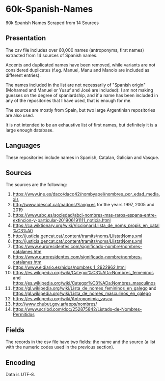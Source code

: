 # 60k-Spanish-Names
60k Spanish Names Scraped from 14 Sources

## Presentation
The csv file includes over 60,000 names (antroponyms, first names) extracted from 14 sources of Spanish names.

Accents and duplicated names have been removed, while variants are not considered duplicates (f.eg. Manuel, Manu and Manolo are included as different entries).

The names included in the list are not necessarily of "Spanish origin" (Mohamed and Manuel or Yusuf and José are included): I am not making guesses on the degree of spaniardship, and if a name has been included in any of the repositories that I have used, that is enough for me.

The sources are mostly from Spain, but two large Argentinian repositories are also used.

It is not intended to be an exhaustive list of first names, but definitely it is a large enough database.

## Languages
These repositories include names in Spanish, Catalan, Galician and Vasque.

## Sources
The sources are the following:
1.  https://www.ine.es/daco/daco42/nombyapel/nombres_por_edad_media.xls
2.  http://www.idescat.cat/nadons/?lang=es for the years 1997, 2005 and 2019
3.  https://www.abc.es/sociedad/abci-nombres-mas-raros-espana-entre-extincion-y-particular-201906191111_noticia.html
4.  https://ca.wiktionary.org/wiki/Viccionari:Llista_de_noms_propis_en_catal%C3%A0
5.  http://justicia.gencat.cat/.content/tramits/noms/LlistatNoms.xml
6.  http://justicia.gencat.cat/.content/tramits/noms/LlistatNoms.xml
7.  https://www.euroresidentes.com/significado-nombre/nombres-catalanes.htm
8.  https://www.euroresidentes.com/significado-nombre/nombres-catalanes.htm
9.  https://www.eldiario.es/nidos/nombres_1_2922962.html
10. https://es.wikipedia.org/wiki/Categor%C3%ADa:Nombres_femeninos and https://es.wikipedia.org/wiki/Categor%C3%ADa:Nombres_masculinos
11. https://gl.wikipedia.org/wiki/Lista_de_nomes_femininos_en_galego and https://gl.wikipedia.org/wiki/Lista_de_nomes_masculinos_en_galego
12. https://es.wikipedia.org/wiki/Antroponimia_vasca
13. http://www.chubut.gov.ar/apps/nombres/
14. https://www.scribd.com/doc/252875842/Listado-de-Nombres-Permitidos

## Fields
The records in the csv file have two fields: the name and the source (a list with the numeric codes used in the previous section).

## Encoding
Data is UTF-8.
